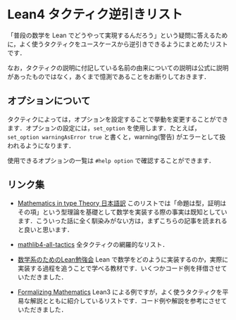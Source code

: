 # Lean4 タクティク逆引きリスト

「普段の数学を Lean でどうやって実現するんだろう」という疑問に答えるために，よく使うタクティクをユースケースから逆引きできるようにまとめたリストです．

なお，タクティクの説明に付記している名前の由来についての説明は公式に説明があったものではなく，あくまで憶測であることをお断りしておきます．

## オプションについて

タクティクによっては，オプションを設定することで挙動を変更することができます．オプションの設定には，`set_option` を使用します．たとえば，`set_option warningAsError true` と書くと，warning(警告) がエラーとして扱われるようになります．

使用できるオプションの一覧は `#help option` で確認することができます．

## リンク集

* [Mathematics in type Theory 日本語訳](https://zenn.dev/leanja/articles/math_in_type_theory) このリストでは「命題は型，証明はその項」という型理論を基礎として数学を実装する際の事実は既知としています．こういった話に全く馴染みがない方は，まずこちらの記事を読まれると良いと思います．

* [mathlib4-all-tactics](https://github.com/haruhisa-enomoto/mathlib4-all-tactics/blob/main/all-tactics.md) 全タクティクの網羅的なリスト．

* [数学系のためのLean勉強会](https://github.com/yuma-mizuno/lean-math-workshop) Lean で数学をどのように実装するのか，実際に実装する過程を追うことで学べる教材です．いくつかコード例を拝借させていただきました．

* [Formalizing Mathematics](https://www.ma.imperial.ac.uk/~buzzard/xena/formalising-mathematics-2023/Part_C/Part_C.html) Lean3 による例ですが，よく使うタクティクを平易な解説とともに紹介しているリストです．コード例や解説を参考にさせていただきました．
